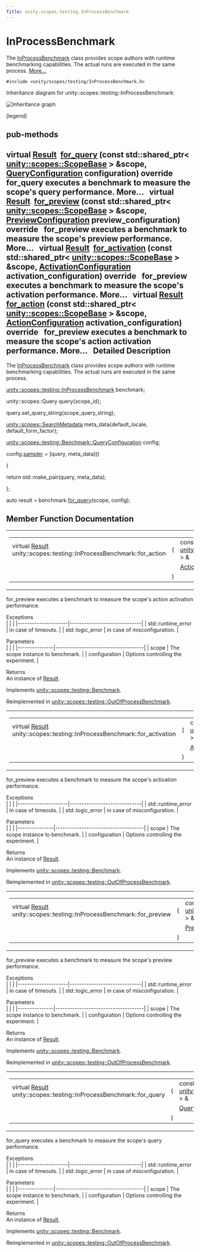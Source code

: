 ```yaml
---
Title: unity.scopes.testing.InProcessBenchmark
---
```

        
InProcessBenchmark
==================

The <a href="index.html" title="The InProcessBenchmark class provides scope authors with runtime benchmarking capabilities. The actual runs are executed in the same process. ">InProcessBenchmark</a> class provides scope authors with runtime benchmarking capabilities. The actual runs are executed in the same process. [More...](#details)

`#include <unity/scopes/testing/InProcessBenchmark.h>`

Inheritance diagram for unity::scopes::testing::InProcessBenchmark:

![Inheritance graph](https://developer.ubuntu.com/static/devportal_uploaded/7bb96b18-59ef-4d45-b8c2-b103bfdec31d-api/scopes/cpp/sdk-15.04.1/unity.scopes.testing.InProcessBenchmark/classunity_1_1scopes_1_1testing_1_1_in_process_benchmark__inherit__graph.png)

<span class="legend">\[legend\]</span>

pub-methods
------------------------------------------------------

virtual <a href="unity.scopes.testing.Benchmark.Result.md">Result</a> 
<a href="#a72460e26d0aa98ae7091f634d0089aa9">for_query</a> (const std::shared\_ptr&lt; <a href="unity.scopes.ScopeBase.md">unity::scopes::ScopeBase</a> &gt; &scope, <a href="unity.scopes.testing.Benchmark.QueryConfiguration.md">QueryConfiguration</a> configuration) override
 
for\_query executes a benchmark to measure the scope's query performance. More...
 
virtual <a href="unity.scopes.testing.Benchmark.Result.md">Result</a> 
<a href="#a8823d30698cba5f6a03c4989e7356195">for_preview</a> (const std::shared\_ptr&lt; <a href="unity.scopes.ScopeBase.md">unity::scopes::ScopeBase</a> &gt; &scope, <a href="unity.scopes.testing.Benchmark.PreviewConfiguration.md">PreviewConfiguration</a> preview\_configuration) override
 
for\_preview executes a benchmark to measure the scope's preview performance. More...
 
virtual <a href="unity.scopes.testing.Benchmark.Result.md">Result</a> 
<a href="#adc815bde331263487183e38836811610">for_activation</a> (const std::shared\_ptr&lt; <a href="unity.scopes.ScopeBase.md">unity::scopes::ScopeBase</a> &gt; &scope, <a href="unity.scopes.testing.Benchmark.ActivationConfiguration.md">ActivationConfiguration</a> activation\_configuration) override
 
for\_preview executes a benchmark to measure the scope's activation performance. More...
 
virtual <a href="unity.scopes.testing.Benchmark.Result.md">Result</a> 
<a href="#a570e17bc7fbb0c7aafb3ed720a5fc35c">for_action</a> (const std::shared\_ptr&lt; <a href="unity.scopes.ScopeBase.md">unity::scopes::ScopeBase</a> &gt; &scope, <a href="unity.scopes.testing.Benchmark.ActionConfiguration.md">ActionConfiguration</a> activation\_configuration) override
 
for\_preview executes a benchmark to measure the scope's action activation performance. More...
 
<span id="details"></span>
Detailed Description
--------------------

The <a href="index.html" title="The InProcessBenchmark class provides scope authors with runtime benchmarking capabilities. The actual runs are executed in the same process. ">InProcessBenchmark</a> class provides scope authors with runtime benchmarking capabilities. The actual runs are executed in the same process.

<a href="index.html" class="code">unity::scopes::testing::InProcessBenchmark</a> benchmark;

unity::scopes::Query query{scope\_id};

query.set\_query\_string(scope\_query\_string);

<a href="unity.scopes.SearchMetadata.md" class="code">unity::scopes::SearchMetadata</a> meta\_data{default\_locale, default\_form\_factor};

<a href="unity.scopes.testing.Benchmark.QueryConfiguration.md" class="code">unity::scopes::testing::Benchmark::QueryConfiguration</a> config;

config.<a href="unity.scopes.testing.Benchmark.QueryConfiguration.md#a164536c278d29914d24fdbca3a3fa4a8" class="code">sampler</a> = \[query, meta\_data\]()

{

<span class="keywordflow">return</span> std::make\_pair(query, meta\_data);

};

<span class="keyword">auto</span> result = benchmark.<a href="#a72460e26d0aa98ae7091f634d0089aa9" class="code">for_query</a>(scope, config);

Member Function Documentation
-----------------------------

<span id="a570e17bc7fbb0c7aafb3ed720a5fc35c" class="anchor"></span>
<table>
<colgroup>
<col width="50%" />
<col width="50%" />
</colgroup>
<tbody>
<tr class="odd">
<td><table>
<tbody>
<tr class="odd">
<td>virtual <a href="unity.scopes.testing.Benchmark.Result.md">Result</a> unity::scopes::testing::InProcessBenchmark::for_action</td>
<td>(</td>
<td>const std::shared_ptr&lt; <a href="unity.scopes.ScopeBase.md">unity::scopes::ScopeBase</a> &gt; &amp; </td>
<td><em>scope</em>,</td>
</tr>
<tr class="even">
<td></td>
<td></td>
<td><a href="unity.scopes.testing.Benchmark.ActionConfiguration.md">ActionConfiguration</a> </td>
<td><em>configuration</em> </td>
</tr>
<tr class="odd">
<td></td>
<td>)</td>
<td></td>
<td></td>
</tr>
</tbody>
</table></td>
<td><span class="mlabels"><span class="mlabel">override</span><span class="mlabel">virtual</span></span></td>
</tr>
</tbody>
</table>

for\_preview executes a benchmark to measure the scope's action activation performance.

Exceptions  
|                     |                              |
|---------------------|------------------------------|
| std::runtime\_error | in case of timeouts.         |
| std::logic\_error   | in case of misconfiguration. |

<!-- -->

Parameters  
|               |                                     |
|---------------|-------------------------------------|
| scope         | The scope instance to benchmark.    |
| configuration | Options controlling the experiment. |

<!-- -->

Returns  
An instance of <a href="unity.scopes.testing.Result.md" title="A simple class implementation of unity::scopes::Result that provides a default constructor. ">Result</a>.

Implements <a href="unity.scopes.testing.Benchmark.md#ad31b1781960e3edd0018a9cf8df4a506">unity::scopes::testing::Benchmark</a>.

Reimplemented in <a href="unity.scopes.testing.OutOfProcessBenchmark.md#a47874911c026c201699d8fce0443e4bb">unity::scopes::testing::OutOfProcessBenchmark</a>.

<span id="adc815bde331263487183e38836811610" class="anchor"></span>
<table>
<colgroup>
<col width="50%" />
<col width="50%" />
</colgroup>
<tbody>
<tr class="odd">
<td><table>
<tbody>
<tr class="odd">
<td>virtual <a href="unity.scopes.testing.Benchmark.Result.md">Result</a> unity::scopes::testing::InProcessBenchmark::for_activation</td>
<td>(</td>
<td>const std::shared_ptr&lt; <a href="unity.scopes.ScopeBase.md">unity::scopes::ScopeBase</a> &gt; &amp; </td>
<td><em>scope</em>,</td>
</tr>
<tr class="even">
<td></td>
<td></td>
<td><a href="unity.scopes.testing.Benchmark.ActivationConfiguration.md">ActivationConfiguration</a> </td>
<td><em>configuration</em> </td>
</tr>
<tr class="odd">
<td></td>
<td>)</td>
<td></td>
<td></td>
</tr>
</tbody>
</table></td>
<td><span class="mlabels"><span class="mlabel">override</span><span class="mlabel">virtual</span></span></td>
</tr>
</tbody>
</table>

for\_preview executes a benchmark to measure the scope's activation performance.

Exceptions  
|                     |                              |
|---------------------|------------------------------|
| std::runtime\_error | in case of timeouts.         |
| std::logic\_error   | in case of misconfiguration. |

<!-- -->

Parameters  
|               |                                     |
|---------------|-------------------------------------|
| scope         | The scope instance to benchmark.    |
| configuration | Options controlling the experiment. |

<!-- -->

Returns  
An instance of <a href="unity.scopes.testing.Result.md" title="A simple class implementation of unity::scopes::Result that provides a default constructor. ">Result</a>.

Implements <a href="unity.scopes.testing.Benchmark.md#a531fbb8fd2259337123495bf7de0bd4a">unity::scopes::testing::Benchmark</a>.

Reimplemented in <a href="unity.scopes.testing.OutOfProcessBenchmark.md#ad918f6c89543eabb3492eb834712e38f">unity::scopes::testing::OutOfProcessBenchmark</a>.

<span id="a8823d30698cba5f6a03c4989e7356195" class="anchor"></span>
<table>
<colgroup>
<col width="50%" />
<col width="50%" />
</colgroup>
<tbody>
<tr class="odd">
<td><table>
<tbody>
<tr class="odd">
<td>virtual <a href="unity.scopes.testing.Benchmark.Result.md">Result</a> unity::scopes::testing::InProcessBenchmark::for_preview</td>
<td>(</td>
<td>const std::shared_ptr&lt; <a href="unity.scopes.ScopeBase.md">unity::scopes::ScopeBase</a> &gt; &amp; </td>
<td><em>scope</em>,</td>
</tr>
<tr class="even">
<td></td>
<td></td>
<td><a href="unity.scopes.testing.Benchmark.PreviewConfiguration.md">PreviewConfiguration</a> </td>
<td><em>configuration</em> </td>
</tr>
<tr class="odd">
<td></td>
<td>)</td>
<td></td>
<td></td>
</tr>
</tbody>
</table></td>
<td><span class="mlabels"><span class="mlabel">override</span><span class="mlabel">virtual</span></span></td>
</tr>
</tbody>
</table>

for\_preview executes a benchmark to measure the scope's preview performance.

Exceptions  
|                     |                              |
|---------------------|------------------------------|
| std::runtime\_error | in case of timeouts.         |
| std::logic\_error   | in case of misconfiguration. |

<!-- -->

Parameters  
|               |                                     |
|---------------|-------------------------------------|
| scope         | The scope instance to benchmark.    |
| configuration | Options controlling the experiment. |

<!-- -->

Returns  
An instance of <a href="unity.scopes.testing.Result.md" title="A simple class implementation of unity::scopes::Result that provides a default constructor. ">Result</a>.

Implements <a href="unity.scopes.testing.Benchmark.md#a37da073840cfbeb22ed20c2d4631b7ff">unity::scopes::testing::Benchmark</a>.

Reimplemented in <a href="unity.scopes.testing.OutOfProcessBenchmark.md#a397be9ae5eaca3d6ca96fa2957498c86">unity::scopes::testing::OutOfProcessBenchmark</a>.

<span id="a72460e26d0aa98ae7091f634d0089aa9" class="anchor"></span>
<table>
<colgroup>
<col width="50%" />
<col width="50%" />
</colgroup>
<tbody>
<tr class="odd">
<td><table>
<tbody>
<tr class="odd">
<td>virtual <a href="unity.scopes.testing.Benchmark.Result.md">Result</a> unity::scopes::testing::InProcessBenchmark::for_query</td>
<td>(</td>
<td>const std::shared_ptr&lt; <a href="unity.scopes.ScopeBase.md">unity::scopes::ScopeBase</a> &gt; &amp; </td>
<td><em>scope</em>,</td>
</tr>
<tr class="even">
<td></td>
<td></td>
<td><a href="unity.scopes.testing.Benchmark.QueryConfiguration.md">QueryConfiguration</a> </td>
<td><em>configuration</em> </td>
</tr>
<tr class="odd">
<td></td>
<td>)</td>
<td></td>
<td></td>
</tr>
</tbody>
</table></td>
<td><span class="mlabels"><span class="mlabel">override</span><span class="mlabel">virtual</span></span></td>
</tr>
</tbody>
</table>

for\_query executes a benchmark to measure the scope's query performance.

Exceptions  
|                     |                              |
|---------------------|------------------------------|
| std::runtime\_error | in case of timeouts.         |
| std::logic\_error   | in case of misconfiguration. |

<!-- -->

Parameters  
|               |                                     |
|---------------|-------------------------------------|
| scope         | The scope instance to benchmark.    |
| configuration | Options controlling the experiment. |

<!-- -->

Returns  
An instance of <a href="unity.scopes.testing.Result.md" title="A simple class implementation of unity::scopes::Result that provides a default constructor. ">Result</a>.

Implements <a href="unity.scopes.testing.Benchmark.md#ad815c88ce0d76e4a6abc82438237e987">unity::scopes::testing::Benchmark</a>.

Reimplemented in <a href="unity.scopes.testing.OutOfProcessBenchmark.md#a530a08db775c38ea13478a3d8e1c5bbc">unity::scopes::testing::OutOfProcessBenchmark</a>.

